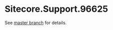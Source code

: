 # Sitecore.Support.96625

See [master branch](https://github.com/sitecoresupport/Sitecore.Support.96625) for details.